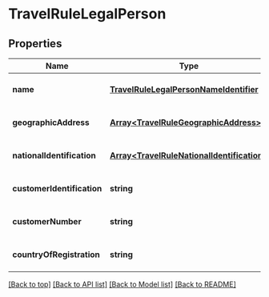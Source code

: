 # TravelRuleLegalPerson

## Properties

|Name | Type | Description | Notes|
|------------ | ------------- | ------------- | -------------|
|**name** | [**TravelRuleLegalPersonNameIdentifier**](TravelRuleLegalPersonNameIdentifier.md) |  | [optional] [default to undefined]|
|**geographicAddress** | [**Array&lt;TravelRuleGeographicAddress&gt;**](TravelRuleGeographicAddress.md) |  | [optional] [default to undefined]|
|**nationalIdentification** | [**Array&lt;TravelRuleNationalIdentification&gt;**](TravelRuleNationalIdentification.md) |  | [optional] [default to undefined]|
|**customerIdentification** | **string** |  | [optional] [default to undefined]|
|**customerNumber** | **string** |  | [optional] [default to undefined]|
|**countryOfRegistration** | **string** |  | [optional] [default to undefined]|




[[Back to top]](#) [[Back to API list]](../../README.md#documentation-for-api-endpoints) [[Back to Model list]](../../README.md#documentation-for-models) [[Back to README]](../../README.md)
